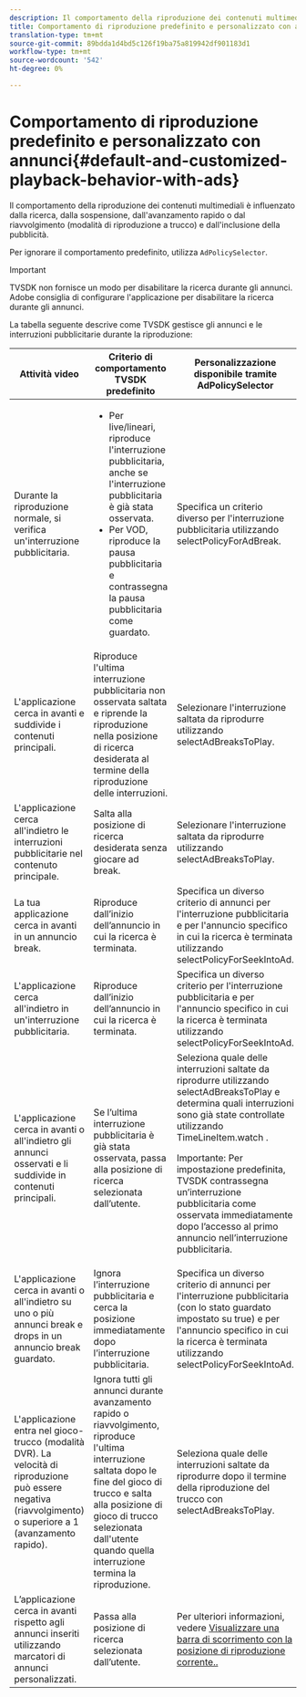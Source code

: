 ```yaml
---
description: Il comportamento della riproduzione dei contenuti multimediali è influenzato dalla ricerca, dalla sospensione, dall'avanzamento rapido o dal riavvolgimento (modalità di riproduzione a trucco) e dall'inclusione della pubblicità.
title: Comportamento di riproduzione predefinito e personalizzato con annunci pubblicitari
translation-type: tm+mt
source-git-commit: 89bdda1d4bd5c126f19ba75a819942df901183d1
workflow-type: tm+mt
source-wordcount: '542'
ht-degree: 0%

---
```



# Comportamento di riproduzione predefinito e personalizzato con annunci{#default-and-customized-playback-behavior-with-ads}

Il comportamento della riproduzione dei contenuti multimediali è influenzato dalla ricerca, dalla sospensione, dall&#39;avanzamento rapido o dal riavvolgimento (modalità di riproduzione a trucco) e dall&#39;inclusione della pubblicità.

Per ignorare il comportamento predefinito, utilizza `AdPolicySelector`.

>[!IMPORTANT]
>
>TVSDK non fornisce un modo per disabilitare la ricerca durante gli annunci. Adobe consiglia di configurare l&#39;applicazione per disabilitare la ricerca durante gli annunci.

La tabella seguente descrive come TVSDK gestisce gli annunci e le interruzioni pubblicitarie durante la riproduzione:

<table id="table_466538B1C2A646B89EB4F9AA111203BE"> 
 <thead> 
  <tr> 
   <th colname="col1" class="entry"> Attività video </th> 
   <th colname="col2" class="entry"> Criterio di comportamento TVSDK predefinito </th> 
   <th colname="col3" class="entry">Personalizzazione disponibile tramite <span class="codeph"> AdPolicySelector</span> </th> 
  </tr>
 </thead>
 <tbody> 
  <tr> 
   <td colname="col1"> Durante la riproduzione normale, si verifica un'interruzione pubblicitaria. </td> 
   <td colname="col2"> 
    <ul id="ul_10D2638676EA4ADDA718E61BD4FDC1D2"> 
     <li id="li_D5CC30F063934C738971E2E8AF00C137"> Per live/lineari, riproduce l'interruzione pubblicitaria, anche se l'interruzione pubblicitaria è già stata osservata. </li> 
     <li id="li_D962C0938DA74186AE99D117E5A74E38">Per VOD, riproduce la pausa pubblicitaria e contrassegna la pausa pubblicitaria come guardato. </li> 
    </ul> </td> 
   <td colname="col3">Specifica un criterio diverso per l'interruzione pubblicitaria utilizzando <span class="codeph"> selectPolicyForAdBreak</span>. </td> 
  </tr> 
  <tr> 
   <td colname="col1"> L'applicazione cerca in avanti e suddivide i contenuti principali. </td> 
   <td colname="col2"> Riproduce l'ultima interruzione pubblicitaria non osservata saltata e riprende la riproduzione nella posizione di ricerca desiderata al termine della riproduzione delle interruzioni. </td> 
   <td colname="col3">Selezionare l'interruzione saltata da riprodurre utilizzando <span class="codeph"> selectAdBreaksToPlay</span>. </td> 
  </tr> 
  <tr> 
   <td colname="col1"> L'applicazione cerca all'indietro le interruzioni pubblicitarie nel contenuto principale. </td> 
   <td colname="col2"> Salta alla posizione di ricerca desiderata senza giocare ad break. </td> 
   <td colname="col3">Selezionare l'interruzione saltata da riprodurre utilizzando <span class="codeph"> selectAdBreaksToPlay</span>. </td> 
  </tr> 
  <tr> 
   <td colname="col1"> La tua applicazione cerca in avanti in un annuncio break. </td> 
   <td colname="col2"> Riproduce dall’inizio dell’annuncio in cui la ricerca è terminata. </td> 
   <td colname="col3">Specifica un diverso criterio di annunci per l'interruzione pubblicitaria e per l'annuncio specifico in cui la ricerca è terminata utilizzando <span class="codeph"> selectPolicyForSeekIntoAd</span>. </td> 
  </tr> 
  <tr> 
   <td colname="col1"> L'applicazione cerca all'indietro in un'interruzione pubblicitaria. </td> 
   <td colname="col2"> Riproduce dall’inizio dell’annuncio in cui la ricerca è terminata. </td> 
   <td colname="col3">Specifica un diverso criterio per l'interruzione pubblicitaria e per l'annuncio specifico in cui la ricerca è terminata utilizzando <span class="codeph"> selectPolicyForSeekIntoAd</span>. </td> 
  </tr> 
  <tr> 
   <td colname="col1"> L'applicazione cerca in avanti o all'indietro gli annunci osservati e li suddivide in contenuti principali. </td> 
   <td colname="col2"> Se l’ultima interruzione pubblicitaria è già stata osservata, passa alla posizione di ricerca selezionata dall’utente. </td> 
   <td colname="col3">Seleziona quale delle interruzioni saltate da riprodurre utilizzando <span class="codeph"> selectAdBreaksToPlay</span> e determina quali interruzioni sono già state controllate utilizzando <span class="codeph"> TimeLineItem.watch</span> . <p>Importante:  Per impostazione predefinita, TVSDK contrassegna un’interruzione pubblicitaria come osservata immediatamente dopo l’accesso al primo annuncio nell’interruzione pubblicitaria. </p> </td> 
  </tr> 
  <tr> 
   <td colname="col1"> L'applicazione cerca in avanti o all'indietro su uno o più annunci break e drops in un annuncio break guardato. </td> 
   <td colname="col2"> Ignora l’interruzione pubblicitaria e cerca la posizione immediatamente dopo l’interruzione pubblicitaria. </td> 
   <td colname="col3">Specifica un diverso criterio di annunci per l'interruzione pubblicitaria (con lo stato guardato impostato su true) e per l'annuncio specifico in cui la ricerca è terminata utilizzando <span class="codeph"> selectPolicyForSeekIntoAd</span>. </td> 
  </tr> 
  <tr> 
   <td colname="col1"> L'applicazione entra nel gioco-trucco (modalità DVR). La velocità di riproduzione può essere negativa (riavvolgimento) o superiore a 1 (avanzamento rapido). </td> 
   <td colname="col2"> Ignora tutti gli annunci durante avanzamento rapido o riavvolgimento, riproduce l'ultima interruzione saltata dopo le fine del gioco di trucco e salta alla posizione di gioco di trucco selezionata dall'utente quando quella interruzione termina la riproduzione. </td> 
   <td colname="col3">Seleziona quale delle interruzioni saltate da riprodurre dopo il termine della riproduzione del trucco con <span class="codeph"> selectAdBreaksToPlay</span>. </td> 
  </tr> 
  <tr> 
   <td colname="col1"> L’applicazione cerca in avanti rispetto agli annunci inseriti utilizzando marcatori di annunci personalizzati. </td> 
   <td colname="col2"> Passa alla posizione di ricerca selezionata dall’utente. </td> 
   <td colname="col3">Per ulteriori informazioni, vedere <a href="../../tvsdk-1.4-for-desktop-hls/t-psdk-dhls-1.4-configure/c-psdk-dhls-1.4-ui-configure/t-psdk-dhls-1.4-ui-seek-scrub-bar-display.md" format="dita" scope="local"> Visualizzare una barra di scorrimento con la posizione di riproduzione corrente..</a> </td> 
  </tr> 
 </tbody> 
</table>

